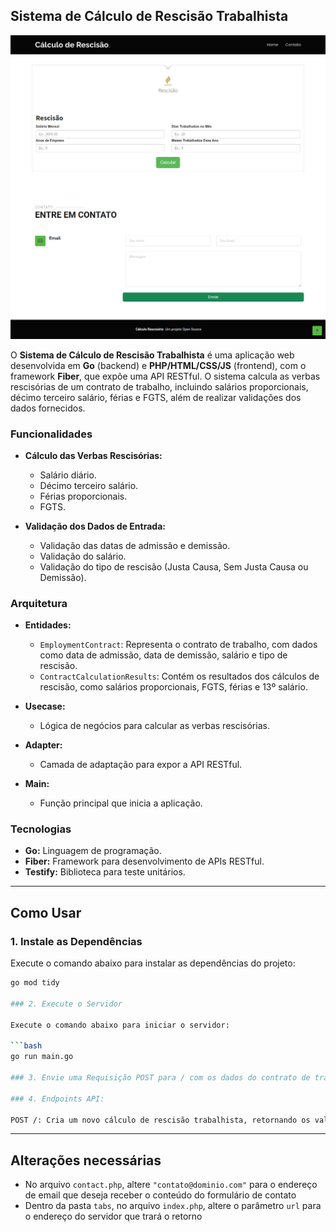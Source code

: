 

## Sistema de Cálculo de Rescisão Trabalhista

<p align="center">
  <img src="https://raw.githubusercontent.com/pedropamn/SeveranceCalculator/refs/heads/main/screen.png" alt="Imagem de exemplo" />
</p>

O **Sistema de Cálculo de Rescisão Trabalhista** é uma aplicação web desenvolvida em **Go** (backend) e **PHP/HTML/CSS/JS** (frontend), com o framework **Fiber**, que expõe uma API RESTful. O sistema calcula as verbas rescisórias de um contrato de trabalho, incluindo salários proporcionais, décimo terceiro salário, férias e FGTS, além de realizar validações dos dados fornecidos.

### Funcionalidades

- **Cálculo das Verbas Rescisórias:**
  - Salário diário.
  - Décimo terceiro salário.
  - Férias proporcionais.
  - FGTS.
  
- **Validação dos Dados de Entrada:**
  - Validação das datas de admissão e demissão.
  - Validação do salário.
  - Validação do tipo de rescisão (Justa Causa, Sem Justa Causa ou Demissão).

### Arquitetura

- **Entidades:**
  - `EmploymentContract`: Representa o contrato de trabalho, com dados como data de admissão, data de demissão, salário e tipo de rescisão.
  - `ContractCalculationResults`: Contém os resultados dos cálculos de rescisão, como salários proporcionais, FGTS, férias e 13º salário.

- **Usecase:**
  - Lógica de negócios para calcular as verbas rescisórias.

- **Adapter:**
  - Camada de adaptação para expor a API RESTful.

- **Main:**
  - Função principal que inicia a aplicação.

### Tecnologias

- **Go:** Linguagem de programação.
- **Fiber:** Framework para desenvolvimento de APIs RESTful.
- **Testify:** Biblioteca para teste unitários.

---
## Como Usar

### 1. **Instale as Dependências**

Execute o comando abaixo para instalar as dependências do projeto:

```bash
go mod tidy

### 2. Execute o Servidor
   
Execute o comando abaixo para iniciar o servidor:

```bash
go run main.go

### 3. Envie uma Requisição POST para / com os dados do contrato de trabalho no corpo da requisição

### 4. Endpoints API:

POST /: Cria um novo cálculo de rescisão trabalhista, retornando os valores das verbas rescisórias calculadas.
```

---

## Alterações necessárias

- No arquivo ```contact.php```, altere ```"contato@dominio.com"``` para o endereço de email que deseja receber o conteúdo do formulário de contato
- Dentro da pasta ```tabs```, no arquivo ```index.php```, altere o parâmetro ```url``` para o endereço do servidor que trará o retorno
